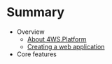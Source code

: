 # Summary

* Overview
  * [About 4WS.Platform]()
  * [Creating a web application]()
* Core features
